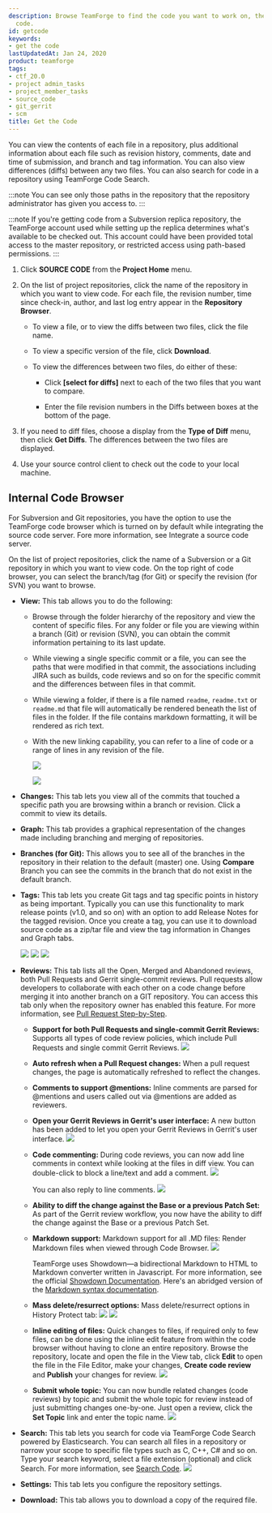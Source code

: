 ```yaml
---
description: Browse TeamForge to find the code you want to work on, then check out the
  code.
id: getcode
keywords:
- get the code
lastUpdatedAt: Jan 24, 2020
product: teamforge
tags:
- ctf_20.0
- project admin_tasks
- project_member_tasks
- source_code
- git_gerrit
- scm
title: Get the Code
---
```



You can view the contents of each file in a repository, plus additional information about each file such as revision history, comments, date and time of submission, and branch and tag information. You can also view differences (diffs) between any two files. You can also search for code in a repository using TeamForge Code Search.

:::note
You can see only those paths in the repository that the repository administrator has given you access to.
:::

:::note
If you're getting code from a Subversion replica repository, the TeamForge account used while setting up the replica determines what's available to be checked out. This account could have been provided total access to the master repository, or restricted access using path-based permissions.
:::

1. Click **SOURCE CODE** from the **Project Home** menu.

2. On the list of project repositories, click the name of the repository in which you want to view code. For each file, the revision number, time since check-in, author, and last log entry appear in the **Repository Browser**.

   * To view a file, or to view the diffs between two files, click the file name.

   * To view a specific version of the file, click **Download**.

   * To view the differences between two files, do either of these:

     * Click **[select for diffs]** next to each of the two files that you want to compare.

     * Enter the file revision numbers in the Diffs between boxes at the bottom of the page.

3. If you need to diff files, choose a display from the **Type of Diff** menu, then click **Get Diffs**. The differences between the two files are displayed.

4. Use your source control client to check out the code to your local machine.


## Internal Code Browser

For Subversion and Git repositories, you have the option to use the TeamForge code browser which is turned on by default while integrating the source code server. Fore more information, see Integrate a source code server.

On the list of project repositories, click the name of a Subversion or a Git repository in which you want to view code. On the top right of code browser, you can select the branch/tag (for Git) or specify the revision (for SVN) you want to browse.

   * **View:** This tab allows you to do the following:

     * Browse through the folder hierarchy of the repository and view the content of specific files. For any folder or file you are viewing within a branch (Git) or revision (SVN), you can obtain the commit information pertaining to its last update.
     * While viewing a single specific commit or a file, you can see the paths that were modified in that commit, the associations including JIRA such as builds, code reviews and so on for the specific commit and the differences between files in that commit.
     * While viewing a folder, if there is a file named `readme`, `readme.txt` or `readme.md` that file will automatically be rendered beneath the list of files in the folder. If the file contains markdown formatting, it will be rendered as rich text.
     * With the new linking capability, you can refer to a line of code or a range of lines in any revision of the file.

       ![](/docs/assets/images/SCM-link_to_line.png)

       ![](/docs/assets/images/SCM-link_to_range.png)

   * **Changes:** This tab lets you view all of the commits that touched a specific path you are browsing within a branch or revision. Click a commit to view its details.

   * **Graph:** This tab provides a graphical representation of the changes made including branching and merging of repositories.

   * **Branches (for Git):** This allows you to see all of the branches in the repository in their relation to the default (master) one. Using **Compare** Branch you can see the commits in the branch that do not exist in the default branch.

   * **Tags:** This tab lets you create Git tags and tag specific points in history as being important. Typically you can use this functionality to mark release points (v1.0, and so on) with an option to add Release Notes for the tagged revision. Once you create a tag, you can use it to download source code as a zip/tar file and view the tag information in Changes and Graph tabs.
  
      ![](/docs/assets/images/171_gittags01.png)
      ![](/docs/assets/images/171_tags01.png)
      ![](/docs/assets/images/171_tags02.png)

   * **Reviews:** This tab lists all the Open, Merged and Abandoned reviews, both Pull Requests and Gerrit single-commit reviews. Pull requests allow developers to collaborate with each other on a code change before merging it into another branch on a GIT repository. You can access this tab only when the repository owner has enabled this feature. For more information, see [Pull Request Step-by-Step](./pullrequest#pullrequeststepbystep).

     * **Support for both Pull Requests and single-commit Gerrit Reviews:** Supports all types of code review policies, which include Pull Requests and single commit Gerrit Reviews.
        ![](/docs/assets/images/171_scm_01.png)
     * **Auto refresh when a Pull Request changes:** When a pull request changes, the page is automatically refreshed to reflect the changes.
     * **Comments to support @mentions:** Inline comments are parsed for @mentions and users called out via @mentions are added as reviewers.
     * **Open your Gerrit Reviews in Gerrit's user interface:** A new button has been added to let you open your Gerrit Reviews in Gerrit's user interface.
        ![](/docs/assets/images/167_scm02.png)
     * **Code commenting:** During code reviews, you can now add line comments in context while looking at the files in diff view. You can double-click to block a line/text and add a comment.
        ![](/docs/assets/images/167_commenting01.png)

        You can also reply to line comments.
        ![](/docs/assets/images/167_commenting02.png)

     * **Ability to diff the change against the Base or a previous Patch Set:** As part of the Gerrit review workflow, you now have the ability to diff the change against the Base or a previous Patch Set.
      * **Markdown support:** Markdown support for all .MD files: Render Markdown files when viewed through Code Browser.
        ![](/docs/assets/images/167_md.png)

        TeamForge uses Showdown—a bidirectional Markdown to HTML to Markdown converter written in Javascript. For more information, see the official [Showdown Documentation](https://github.com/showdownjs/showdown/wiki). Here's an abridged version of the [Markdown syntax documentation](https://sourceforge.net/p/teamforge/wiki/markdown_syntax/).
     * **Mass delete/resurrect options:** Mass delete/resurrect options in History Protect tab:
        ![](/docs/assets/images/167massdeleteresurrect.png)
        ![](/docs/assets/images/167_massdeleteresurrect01.png)
      
     * **Inline editing of files:** Quick changes to files, if required only to few files, can be done using the inline edit feature from within the code browser without having to clone an entire repository. Browse the repository, locate and open the file in the View tab, click **Edit** to open the file in the File Editor, make your changes, **Create code review** and **Publish** your changes for review.
        ![](/docs/assets/images/171_inlinedit01.png)

     * **Submit whole topic:** You can now bundle related changes (code reviews) by topic and submit the whole topic for review instead of just submitting changes one-by-one. Just open a review, click the **Set Topic** link and enter the topic name.
        ![](/docs/assets/images/171_submitwholetopic.png)


   * **Search:** This tab lets you search for code via TeamForge Code Search powered by Elasticsearch. You can search all files in a repository or narrow your scope to specific file types such as C, C++, C# and so on. Type your search keyword, select a file extension (optional) and click Search. For more information, see [Search Code](./searchcode).
      ![](/docs/assets/images/codesearch01.png)

   * **Settings:** This tab lets you configure the repository settings.
   * **Download:** This tab allows you to download a copy of the required file.

